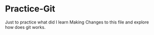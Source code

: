 # Practice-Git
Just to practice what did I learn
Making Changes to this file and explore how does git works.
